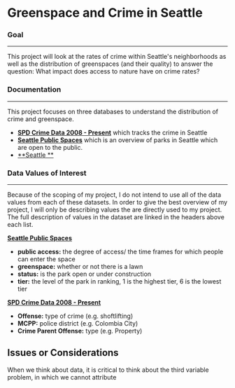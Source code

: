 # Greenspace and Crime in Seattle

### Goal
----
This project will look at the rates of crime within Seattle's neighborhoods as well as the distribution of greenspaces (and their quality) to answer the question: What impact does access to nature have on crime rates? 

### Documentation
----
This project focuses on three databases to understand the distribution of crime and greenspace. 

- [**SPD Crime Data 2008 - Present**](https://data.seattle.gov/Public-Safety/SPD-Crime-Data-2008-Present/tazs-3rd5) which tracks the crime in Seattle 
- [**Seattle Public Spaces**](https://data-seattlecitygis.opendata.arcgis.com/datasets/SeattleCityGIS::publicspaceseattle-entrypts/explore?location=47.611555%2C-122.355840%2C11.46) which is an overview of parks in Seattle which are open to the public. 
- [**Seattle **]()

### Data Values of Interest 
----
Because of the scoping of my project, I do not intend to use all of the data values from each of these datasets. In order to give the best overview of my project, I will only be describing values the are directly used to my project. The full description of values in the dataset are  linked in the headers above each list. 

[**Seattle Public Spaces**](https://data-seattlecitygis.opendata.arcgis.com/maps/SeattleCityGIS::public-and-open-spaces-in-seattle-1/about)
- **public access:** the degree of access/ the time frames for which people can enter the space
- **greenspace:** whether or not there is a lawn
- **status:** is the park open or under construction
- **tier:** the level of the park in ranking, 1 is the highest tier, 6 is the lowest tier


[**SPD Crime Data 2008 - Present**](https://data.seattle.gov/Public-Safety/SPD-Crime-Data-2008-Present/tazs-3rd5)
- **Offense:** type of crime (e.g. shoftlifting)
- **MCPP:** police district (e.g. Colombia City)
- **Crime Parent Offense:** type (e.g. Property)

## Issues or Considerations 
When we think about data, it is critical to think about the third variable problem, in which we cannot attribute 